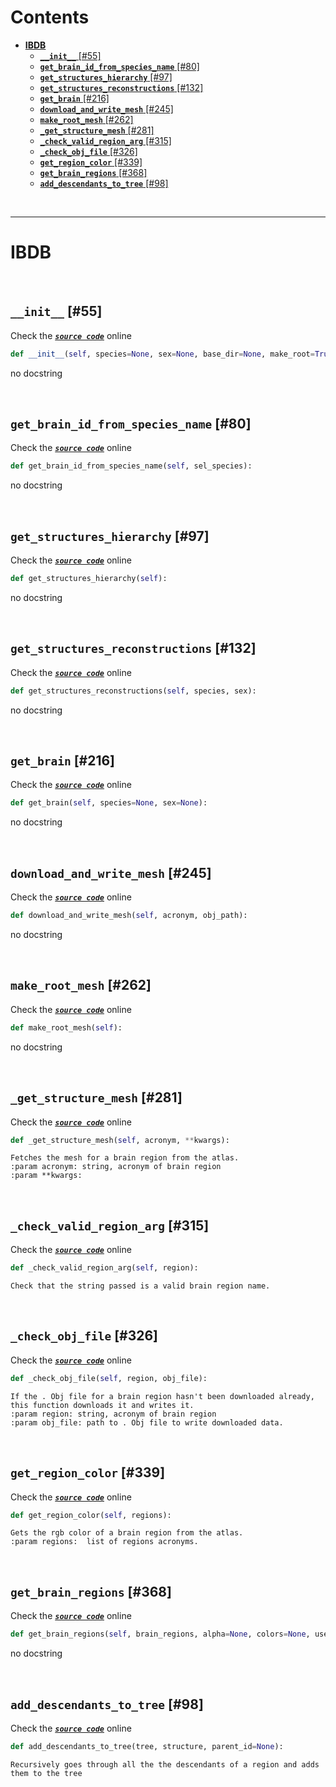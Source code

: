 



Contents
========

* [**IBDB**](#ibdb)
	* [**`__init__`**  [#55]](#__init__--55)
	* [**`get_brain_id_from_species_name`**  [#80]](#get_brain_id_from_species_name--80)
	* [**`get_structures_hierarchy`**  [#97]](#get_structures_hierarchy--97)
	* [**`get_structures_reconstructions`**  [#132]](#get_structures_reconstructions--132)
	* [**`get_brain`**  [#216]](#get_brain--216)
	* [**`download_and_write_mesh`**  [#245]](#download_and_write_mesh--245)
	* [**`make_root_mesh`**  [#262]](#make_root_mesh--262)
	* [**`_get_structure_mesh`**  [#281]](#_get_structure_mesh--281)
	* [**`_check_valid_region_arg`**  [#315]](#_check_valid_region_arg--315)
	* [**`_check_obj_file`**  [#326]](#_check_obj_file--326)
	* [**`get_region_color`**  [#339]](#get_region_color--339)
	* [**`get_brain_regions`**  [#368]](#get_brain_regions--368)
	* [**`add_descendants_to_tree`**  [#98]](#add_descendants_to_tree--98)


&nbsp;

--------
# **IBDB**




&nbsp;
## **`__init__`**  [#55]
  
Check the [***``source code``***](https://github.com/BrancoLab/BrainRender/tree/brainglobeintegration/blob/master/brainrender/atlases/insects_brains_db.py#L55) online

```python
def __init__(self, species=None, sex=None, base_dir=None, make_root=True, **kwargs):
```  


no docstring

&nbsp;
## **`get_brain_id_from_species_name`**  [#80]
  
Check the [***``source code``***](https://github.com/BrancoLab/BrainRender/tree/brainglobeintegration/blob/master/brainrender/atlases/insects_brains_db.py#L80) online

```python
def get_brain_id_from_species_name(self, sel_species):
```  


no docstring

&nbsp;
## **`get_structures_hierarchy`**  [#97]
  
Check the [***``source code``***](https://github.com/BrancoLab/BrainRender/tree/brainglobeintegration/blob/master/brainrender/atlases/insects_brains_db.py#L97) online

```python
def get_structures_hierarchy(self):
```  


no docstring

&nbsp;
## **`get_structures_reconstructions`**  [#132]
  
Check the [***``source code``***](https://github.com/BrancoLab/BrainRender/tree/brainglobeintegration/blob/master/brainrender/atlases/insects_brains_db.py#L132) online

```python
def get_structures_reconstructions(self, species, sex):
```  


no docstring

&nbsp;
## **`get_brain`**  [#216]
  
Check the [***``source code``***](https://github.com/BrancoLab/BrainRender/tree/brainglobeintegration/blob/master/brainrender/atlases/insects_brains_db.py#L216) online

```python
def get_brain(self, species=None, sex=None):
```  


no docstring

&nbsp;
## **`download_and_write_mesh`**  [#245]
  
Check the [***``source code``***](https://github.com/BrancoLab/BrainRender/tree/brainglobeintegration/blob/master/brainrender/atlases/insects_brains_db.py#L245) online

```python
def download_and_write_mesh(self, acronym, obj_path):
```  


no docstring

&nbsp;
## **`make_root_mesh`**  [#262]
  
Check the [***``source code``***](https://github.com/BrancoLab/BrainRender/tree/brainglobeintegration/blob/master/brainrender/atlases/insects_brains_db.py#L262) online

```python
def make_root_mesh(self):
```  


no docstring

&nbsp;
## **`_get_structure_mesh`**  [#281]
  
Check the [***``source code``***](https://github.com/BrancoLab/BrainRender/tree/brainglobeintegration/blob/master/brainrender/atlases/insects_brains_db.py#L281) online

```python
def _get_structure_mesh(self, acronym, **kwargs):
```  


```text
Fetches the mesh for a brain region from the atlas. 
:param acronym: string, acronym of brain region
:param **kwargs:

```

&nbsp;
## **`_check_valid_region_arg`**  [#315]
  
Check the [***``source code``***](https://github.com/BrancoLab/BrainRender/tree/brainglobeintegration/blob/master/brainrender/atlases/insects_brains_db.py#L315) online

```python
def _check_valid_region_arg(self, region):
```  


```text
Check that the string passed is a valid brain region name. 

```

&nbsp;
## **`_check_obj_file`**  [#326]
  
Check the [***``source code``***](https://github.com/BrancoLab/BrainRender/tree/brainglobeintegration/blob/master/brainrender/atlases/insects_brains_db.py#L326) online

```python
def _check_obj_file(self, region, obj_file):
```  


```text
If the . Obj file for a brain region hasn't been downloaded already, this function downloads it and writes it. 
:param region: string, acronym of brain region
:param obj_file: path to . Obj file to write downloaded data. 

```

&nbsp;
## **`get_region_color`**  [#339]
  
Check the [***``source code``***](https://github.com/BrancoLab/BrainRender/tree/brainglobeintegration/blob/master/brainrender/atlases/insects_brains_db.py#L339) online

```python
def get_region_color(self, regions):
```  


```text
Gets the rgb color of a brain region from the atlas. 
:param regions:  list of regions acronyms. 

```

&nbsp;
## **`get_brain_regions`**  [#368]
  
Check the [***``source code``***](https://github.com/BrancoLab/BrainRender/tree/brainglobeintegration/blob/master/brainrender/atlases/insects_brains_db.py#L368) online

```python
def get_brain_regions(self, brain_regions, alpha=None, colors=None, use_original_color=True, **kwargs):
```  


no docstring

&nbsp;
## **`add_descendants_to_tree`**  [#98]
  
Check the [***``source code``***](https://github.com/BrancoLab/BrainRender/tree/brainglobeintegration/blob/master/brainrender/atlases/insects_brains_db.py#L98) online

```python
def add_descendants_to_tree(tree, structure, parent_id=None):
```  


```text
Recursively goes through all the the descendants of a region and adds them to the tree

```